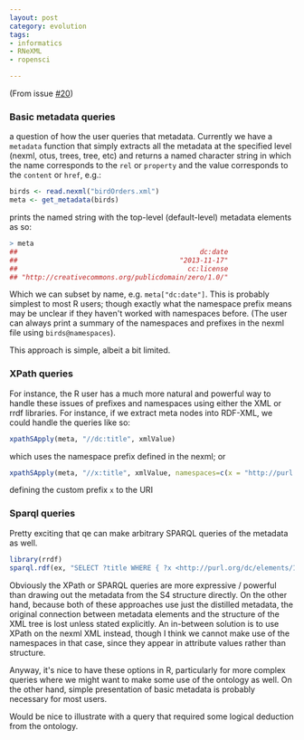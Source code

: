 ```yaml
---
layout: post
category: evolution
tags: 
- informatics
- RNeXML
- ropensci 

---
```


(From issue [#20](https://github.com/ropensci/RNeXML/issues/20))

### Basic metadata queries

a question of how the user queries that metadata.  Currently we have a `metadata` function that simply extracts all the metadata at the specified level (nexml, otus, trees, tree, etc) and returns a named character string in which the name corresponds to the `rel` or `property` and the value corresponds to the `content` or `href`, e.g.:

```r
birds <- read.nexml("birdOrders.xml")
meta <- get_metadata(birds) 
```

prints the named string with the top-level (default-level) metadata elements as so: 

```r
> meta 
##                                             dc:date 
##                                        "2013-11-17" 
##                                          cc:license 
## "http://creativecommons.org/publicdomain/zero/1.0/"
```
Which we can subset by name, e.g.  `meta["dc:date"]`.   This is probably simplest to most R users; though exactly what the namespace prefix means may be unclear if they haven't worked with namespaces before.  (The user can always print a summary of the namespaces and prefixes in the nexml file using `birds@namespaces`).  

This approach is simple, albeit a bit limited.  

### XPath queries

For instance, the R user has a much more natural and powerful way to handle these issues of prefixes and namespaces using either the XML or rrdf libraries.  For instance, if we extract meta nodes into RDF-XML, we could handle the queries like so:

```r
xpathSApply(meta, "//dc:title", xmlValue)
```

which uses the namespace prefix defined in the nexml; or 

```r
xpathSApply(meta, "//x:title", xmlValue, namespaces=c(x = "http://purl.org/dc/elements/1.1/"))
```
defining the custom prefix `x` to the URI


### Sparql queries

Pretty exciting that qe can make arbitrary SPARQL queries of the metadata as well.  

```r
library(rrdf)
sparql.rdf(ex, "SELECT ?title WHERE { ?x <http://purl.org/dc/elements/1.1/title> ?title })
```

Obviously the XPath or SPARQL queries are more expressive / powerful than drawing out the metadata from the S4 structure directly.  On the other hand, because both of these approaches use just the distilled metadata, the original connection between metadata elements and the structure of the XML tree is lost unless stated explicitly.  An in-between solution is to use XPath on the nexml XML instead, though I think we cannot make use of the namespaces in that case, since they appear in attribute values rather than structure.  



Anyway, it's nice to have these options in R, particularly for more complex queries where we might want to make some use of the ontology as well.  On the other hand, simple presentation of basic metadata is probably necessary for most users.  


Would be nice to illustrate with a query that required some logical deduction from the ontology.  
